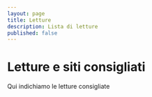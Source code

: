 ```yaml
---
layout: page
title: Letture
description: Lista di letture 
published: false 
---
```


# Letture e siti consigliati

Qui indichiamo le letture consigliate
